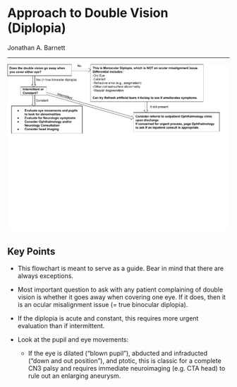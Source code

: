 # Approach to Double Vision (Diplopia)

Jonathan A. Barnett

---

![approach to double vision algorithm](../images/image19.jpeg)

## Key Points

- This flowchart is meant to serve as a guide. Bear in mind that there
    are always exceptions.

- Most important question to ask with any patient complaining of
    double vision is whether it goes away when covering one eye. If it
    does, then it is an ocular misalignment issue (= true binocular
    diplopia).

- If the diplopia is acute and constant, this requires more urgent
    evaluation than if intermittent.

- Look at the pupil and eye movements:

    - If the eye is dilated (“blown pupil”), abducted and infraducted (“down and out position”), and ptotic, this is classic for a complete CN3 palsy and requires immediate neuroimaging (e.g. CTA head) to rule out an enlarging aneurysm.
